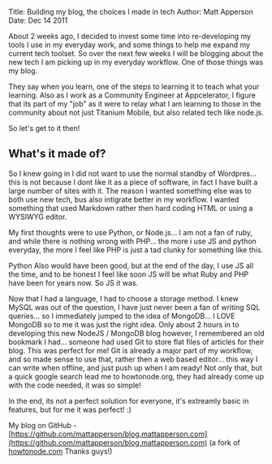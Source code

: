 Title: Building my blog, the choices I made in tech
Author: Matt Apperson
Date: Dec 14 2011

About 2 weeks ago, I decided to invest some time into re-developing my tools I use in my everyday work, and some things to help me expand my current tech toolset. So over the next few weeks I will be blogging about the new tech I am picking up in my everyday workflow. One of those things was my blog. 

They say when you learn, one of the steps to learning it to teach what your learning. Also as I work as a Community Engineer at Appcelerator, I figure that its part of my "job" as it were to relay what I am learning to those in the community about not just Titanium Mobile, but also related tech like node.js.

So let's get to it then!

## What's it made of?

So I knew going in I did not want to use the normal standby of Wordpres... this is not because I dont like it as a piece of software, in fact I have built a large number of sites with it. The reason I wanted something else was to both use new tech, bus also intigrate better in my workflow. I wanted something that used Markdown rather then hard coding HTML or using a WYSIWYG editor.

My first thoughts were to use Python, or Node.js... I am not a fan of ruby, and while there is nothing wrong with PHP... the more i use JS and python everyday, the more I feel like PHP is just a tad clunky for something like this.

Python Also would have been good, but at the end of the day, I use JS all the time, and to be honest I feel like soon JS will be what Ruby and PHP have been for years now. So JS it was.

Now that I had a language, I had to choose a storage method. I knew MySQL was out of the question, I have just never been a fan of writing SQL queries... so I immediately jumped to the idea of MongoDB... I LOVE MongoDB so to me it was just the right idea. Only about 2 hours in to developing this new NodeJS / MongoDB blog however, I remembered an old bookmark I had... someone had used Git to store flat files of articles for their blog. This was perfect for me! Git is already a major part of my workflow, and so made sense to use that, rather then a web based editor... this way I can write when offline, and just push up when I am ready! Not only that, but a quick google search lead me to howtonode.org, they had already come up with the code needed, it was so simple!

In the end, its not a perfect solution for everyone, it's extreamly basic in features, but for me it was perfect! :)

My blog on GitHub - [https://github.com/mattapperson/blog.mattapperson.com](https://github.com/mattapperson/blog.mattapperson.com) (a fork of [howtonode.com](howtonode.com) Thanks guys!)
